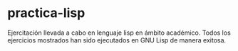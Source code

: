 # practica-lisp
Ejercitación llevada a cabo en lenguaje lisp en ámbito académico.
Todos los ejercicios mostrados han sido ejecutados en GNU Lisp de manera exitosa.

